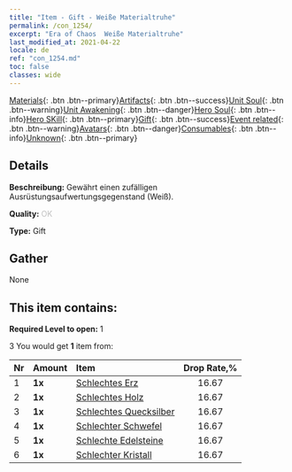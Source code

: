 ```yaml
---
title: "Item - Gift - Weiße Materialtruhe"
permalink: /con_1254/
excerpt: "Era of Chaos  Weiße Materialtruhe"
last_modified_at: 2021-04-22
locale: de
ref: "con_1254.md"
toc: false
classes: wide
---
```

 [Materials](/ItemsDE/){: .btn .btn--primary}[Artifacts](/ItemsDE/Artifacts/){: .btn .btn--success}[Unit Soul](/ItemsDE/UnitSoul/){: .btn .btn--warning}[Unit Awakening](/ItemsDE/UnitAwakening/){: .btn .btn--danger}[Hero Soul](/ItemsDE/HeroSoul/){: .btn .btn--info}[Hero SKill](/ItemsDE/HeroSkill/){: .btn .btn--primary}[Gift](/ItemsDE/Gift/){: .btn .btn--success}[Event related](/ItemsDE/Events/){: .btn .btn--warning}[Avatars](/ItemsDE/Avatars/){: .btn .btn--danger}[Consumables](/ItemsDE/Consumables/){: .btn .btn--info}[Unknown](/ItemsDE/Unknown/){: .btn .btn--primary}

## Details
 **Beschreibung:** Gewährt einen zufälligen Ausrüstungsaufwertungsgegenstand (Weiß).

 **Quality:** <span style="color: #C0C0C0">OK</span>

 **Type:** Gift

## Gather

  None

## This item contains:

 **Required Level to open:** 1

 3 You would get **1** item  from:

  | Nr | Amount |     Item    | Drop Rate,% |
  |:---|:-------|:------------|:---------:|
  | 1 |  **1x** | [Schlechtes Erz](/de/Items/mat_1/) | 16.67 | 
  | 2 |  **1x** | [Schlechtes Holz](/de/Items/mat_1/) | 16.67 | 
  | 3 |  **1x** | [Schlechtes Quecksilber](/de/Items/mat_2/) | 16.67 | 
  | 4 |  **1x** | [Schlechter Schwefel](/de/Items/mat_3/) | 16.67 | 
  | 5 |  **1x** | [Schlechte Edelsteine](/de/Items/mat_4/) | 16.67 | 
  | 6 |  **1x** | [Schlechter Kristall](/de/Items/mat_5/) | 16.67 | 
